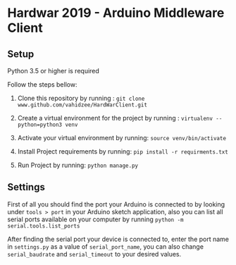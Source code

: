 # Hardwar 2019 - Arduino Middleware Client

## Setup
Python 3.5 or higher is required

Follow the steps bellow:
1. Clone this repository by running :
`git clone www.github.com/vahidzee/HardWarClient.git`

2. Create a virtual environment for the project by running : 
`virtualenv --python=python3 venv`

3. Activate your virtual environment by running:
`source venv/bin/activate`

4. Install Project requirements by running:
`pip install -r requirments.txt`

5. Run Project by running:
`python manage.py`

## Settings
First of all you should find the port your Arduino is connected to by looking under 
`tools > port` in your Arduino sketch application,
also you can list all serial ports available on your computer by running
`python -m serial.tools.list_ports` 

After finding the serial port your device is connected to, 
enter the port name in `settings.py` as a value of `serial_port_name`,
you can also change `serial_baudrate` and `serial_timeout` to your desired values.
